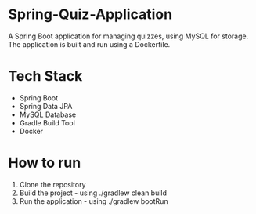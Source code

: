 # Spring-Quiz-Application
A Spring Boot application for managing quizzes, using MySQL for storage. The application is built and run using a Dockerfile.

# Tech Stack
- Spring Boot
- Spring Data JPA
- MySQL Database
- Gradle Build Tool
- Docker

# How to run
1. Clone the repository
2. Build the project - using ./gradlew clean build
3. Run the application - using ./gradlew bootRun
   
